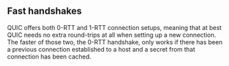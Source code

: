 ## Fast handshakes

QUIC offers both 0-RTT and 1-RTT connection setups, meaning that at best QUIC
needs no extra round-trips at all when setting up a new connection. The faster
of those two, the 0-RTT handshake, only works if there has been a previous
connection established to a host and a secret from that connection has been
cached.
